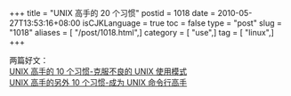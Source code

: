 +++
title = "UNIX 高手的 20 个习惯"
postid = 1018
date = 2010-05-27T13:53:16+08:00
isCJKLanguage = true
toc = false
type = "post"
slug = "1018"
aliases = [ "/post/1018.html",]
category = [ "use",]
tag = [ "linux",]
+++


两篇好文：  
[UNIX 高手的 10 个习惯-克服不良的 UNIX
使用模式](http://www.ibm.com/developerworks/cn/aix/library/au-badunixhabits.html)  
[UNIX 高手的另外 10 个习惯-成为 UNIX
命令行高手](https://www.ibm.com/developerworks/cn/aix/library/au-unixtips/)

